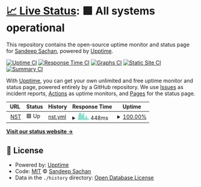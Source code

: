 # [📈 Live Status](https://sasachan.github.io/x-experiment-uptime): <!--live status--> **🟩 All systems operational**

This repository contains the open-source uptime monitor and status page for [Sandeep Sachan](https://www.linkedin.com/in/sandeepsachan), powered by [Upptime](https://github.com/upptime/upptime).

[![Uptime CI](https://github.com/sasachan/x-experiment-uptime/workflows/Uptime%20CI/badge.svg)](https://github.com/sasachan/x-experiment-uptime/actions?query=workflow%3A%22Uptime+CI%22)
[![Response Time CI](https://github.com/sasachan/x-experiment-uptime/workflows/Response%20Time%20CI/badge.svg)](https://github.com/sasachan/x-experiment-uptime/actions?query=workflow%3A%22Response+Time+CI%22)
[![Graphs CI](https://github.com/sasachan/x-experiment-uptime/workflows/Graphs%20CI/badge.svg)](https://github.com/sasachan/x-experiment-uptime/actions?query=workflow%3A%22Graphs+CI%22)
[![Static Site CI](https://github.com/sasachan/x-experiment-uptime/workflows/Static%20Site%20CI/badge.svg)](https://github.com/sasachan/x-experiment-uptime/actions?query=workflow%3A%22Static+Site+CI%22)
[![Summary CI](https://github.com/sasachan/x-experiment-uptime/workflows/Summary%20CI/badge.svg)](https://github.com/sasachan/x-experiment-uptime/actions?query=workflow%3A%22Summary+CI%22)

With [Upptime](https://upptime.js.org), you can get your own unlimited and free uptime monitor and status page, powered entirely by a GitHub repository. We use [Issues](https://github.com/sasachan/x-experiment-uptime/issues) as incident reports, [Actions](https://github.com/sasachan/x-experiment-uptime/actions) as uptime monitors, and [Pages](https://sasachan.github.io/x-experiment-uptime) for the status page.

<!--start: status pages-->
<!-- This summary is generated by Upptime (https://github.com/upptime/upptime) -->
<!-- Do not edit this manually, your changes will be overwritten -->
<!-- prettier-ignore -->
| URL | Status | History | Response Time | Uptime |
| --- | ------ | ------- | ------------- | ------ |
| <img alt="" src="https://favicons.githubusercontent.com/www.neosofttech.com" height="13"> [NST](https://www.neosofttech.com/) | 🟩 Up | [nst.yml](https://github.com/NeoSOFT-Technologies/x-experiment-uptime/commits/HEAD/history/nst.yml) | <details><summary><img alt="Response time graph" src="./graphs/nst/response-time-week.png" height="20"> 448ms</summary><br><a href="https://sasachan.github.io/x-experiment-uptime/history/nst"><img alt="Response time 448" src="https://img.shields.io/endpoint?url=https%3A%2F%2Fraw.githubusercontent.com%2FNeoSOFT-Technologies%2Fx-experiment-uptime%2FHEAD%2Fapi%2Fnst%2Fresponse-time.json"></a><br><a href="https://sasachan.github.io/x-experiment-uptime/history/nst"><img alt="24-hour response time 448" src="https://img.shields.io/endpoint?url=https%3A%2F%2Fraw.githubusercontent.com%2FNeoSOFT-Technologies%2Fx-experiment-uptime%2FHEAD%2Fapi%2Fnst%2Fresponse-time-day.json"></a><br><a href="https://sasachan.github.io/x-experiment-uptime/history/nst"><img alt="7-day response time 448" src="https://img.shields.io/endpoint?url=https%3A%2F%2Fraw.githubusercontent.com%2FNeoSOFT-Technologies%2Fx-experiment-uptime%2FHEAD%2Fapi%2Fnst%2Fresponse-time-week.json"></a><br><a href="https://sasachan.github.io/x-experiment-uptime/history/nst"><img alt="30-day response time 448" src="https://img.shields.io/endpoint?url=https%3A%2F%2Fraw.githubusercontent.com%2FNeoSOFT-Technologies%2Fx-experiment-uptime%2FHEAD%2Fapi%2Fnst%2Fresponse-time-month.json"></a><br><a href="https://sasachan.github.io/x-experiment-uptime/history/nst"><img alt="1-year response time 448" src="https://img.shields.io/endpoint?url=https%3A%2F%2Fraw.githubusercontent.com%2FNeoSOFT-Technologies%2Fx-experiment-uptime%2FHEAD%2Fapi%2Fnst%2Fresponse-time-year.json"></a></details> | <details><summary><a href="https://sasachan.github.io/x-experiment-uptime/history/nst">100.00%</a></summary><a href="https://sasachan.github.io/x-experiment-uptime/history/nst"><img alt="All-time uptime 100.00%" src="https://img.shields.io/endpoint?url=https%3A%2F%2Fraw.githubusercontent.com%2FNeoSOFT-Technologies%2Fx-experiment-uptime%2FHEAD%2Fapi%2Fnst%2Fuptime.json"></a><br><a href="https://sasachan.github.io/x-experiment-uptime/history/nst"><img alt="24-hour uptime 100.00%" src="https://img.shields.io/endpoint?url=https%3A%2F%2Fraw.githubusercontent.com%2FNeoSOFT-Technologies%2Fx-experiment-uptime%2FHEAD%2Fapi%2Fnst%2Fuptime-day.json"></a><br><a href="https://sasachan.github.io/x-experiment-uptime/history/nst"><img alt="7-day uptime 100.00%" src="https://img.shields.io/endpoint?url=https%3A%2F%2Fraw.githubusercontent.com%2FNeoSOFT-Technologies%2Fx-experiment-uptime%2FHEAD%2Fapi%2Fnst%2Fuptime-week.json"></a><br><a href="https://sasachan.github.io/x-experiment-uptime/history/nst"><img alt="30-day uptime 100.00%" src="https://img.shields.io/endpoint?url=https%3A%2F%2Fraw.githubusercontent.com%2FNeoSOFT-Technologies%2Fx-experiment-uptime%2FHEAD%2Fapi%2Fnst%2Fuptime-month.json"></a><br><a href="https://sasachan.github.io/x-experiment-uptime/history/nst"><img alt="1-year uptime 100.00%" src="https://img.shields.io/endpoint?url=https%3A%2F%2Fraw.githubusercontent.com%2FNeoSOFT-Technologies%2Fx-experiment-uptime%2FHEAD%2Fapi%2Fnst%2Fuptime-year.json"></a></details>

<!--end: status pages-->

[**Visit our status website →**](https://sasachan.github.io/x-experiment-uptime)

## 📄 License

- Powered by: [Upptime](https://github.com/upptime/upptime)
- Code: [MIT](./LICENSE) © [Sandeep Sachan](https://www.linkedin.com/in/sandeepsachan)
- Data in the `./history` directory: [Open Database License](https://opendatacommons.org/licenses/odbl/1-0/)

